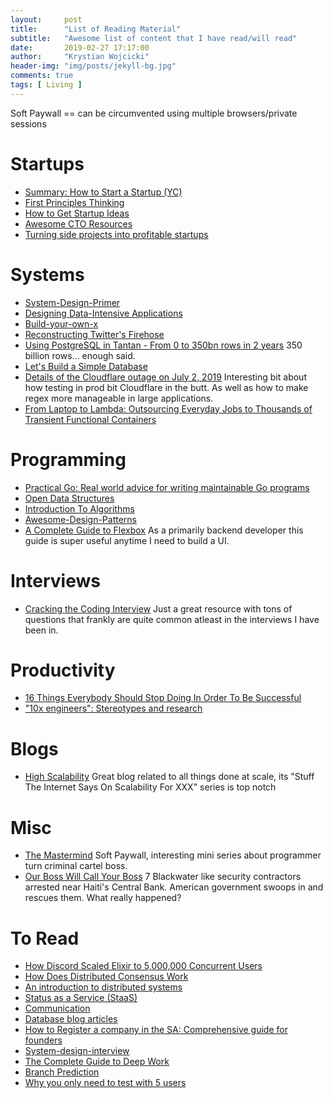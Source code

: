 ```yaml
---
layout:     post
title:      "List of Reading Material"
subtitle:   "Awesome list of content that I have read/will read"
date:       2019-02-27 17:17:00
author:     "Krystian Wojcicki"
header-img: "img/posts/jekyll-bg.jpg"
comments: true
tags: [ Living ]
---
```


Soft Paywall == can be circumvented using multiple browsers/private sessions

# Startups

* [Summary: How to Start a Startup (YC)](https://docs.google.com/document/d/1wkJ6Ruh2IiR-caT-PS3n5Yt5VKcmIsVhuQwjgqK7030/edit)
 * [First Principles Thinking](https://medium.com/the-mission/elon-musks-3-step-first-principles-thinking-how-to-think-and-solve-difficult-problems-like-a-ba1e73a9f6c0?fbclid=IwAR1vDu_ywdjqaZHP6ppzoe0WZl2Mif_ffYx6gBZUonDAjx2KpJ17bjJnI1g)
 * [How to Get Startup Ideas](http://www.paulgraham.com/startupideas.html)
* [Awesome CTO Resources](https://github.com/mateusz-brainh]ub/awesome-cto-resources)
* [Turning side projects into profitable startups](https://levels.io/startups/)

# Systems

* [System-Design-Primer](https://github.com/donnemartin/system-design-primer)
* [Designing Data-Intensive Applications](http://puhonua.com/docs/DDIA.pdf)
* [Build-your-own-x](https://github.com/danistefanovic/build-your-own-x)
* [Reconstructing Twitter's Firehose](https://docs.google.com/document/d/1xVrPoNutyqTdQ04DXBEZW4ZW4A5RAQW2he7qIpTmG-M/preview)
* [Using PostgreSQL in Tantan - From 0 to 350bn rows in 2 years](http://www.pgconf.asia/JP/wp-content/uploads/2016/12/From-0-to-350bn-rows-in-2-years-PgConfAsia2016-v1.pdf) 350 billion rows... enough said.
* [Let's Build a Simple Database](https://cstack.github.io/db_tutorial/)
* [Details of the Cloudflare outage on July 2, 2019](https://blog.cloudflare.com/details-of-the-cloudflare-outage-on-july-2-2019/) Interesting bit about how testing in prod bit Cloudflare in the butt. As well as how to make regex more manageable in large applications. 
* [From Laptop to Lambda: Outsourcing Everyday Jobs to Thousands of Transient Functional Containers](https://github.com/StanfordSNR/gg)

# Programming

* [Practical Go: Real world advice for writing maintainable Go programs](http://puhonua.com/docs/DDIA.pdf)
* [Open Data Structures](http://opendatastructures.org/ods-java/)
* [Introduction To Algorithms](https://labs.xjtudlc.com/labs/wldmt/reading%20list/books/Algorithms%20and%20optimization/Introduction%20to%20Algorithms.pdf)
* [Awesome-Design-Patterns](https://github.com/DovAmir/awesome-design-patterns)
* [A Complete Guide to Flexbox](https://css-tricks.com/snippets/css/a-guide-to-flexbox/) As a primarily backend developer this guide is super useful anytime I need to build a UI.

# Interviews

* [Cracking the Coding Interview](https://github.com/sunilsoni/Interview-Preparation/blob/master/books/Cracking%20the%20Coding%20Interview%2C%206th%20Edition%20189%20Programming%20Questions%20and%20Solutions.pdf) Just a great resource with tons of questions that frankly are quite common atleast in the interviews I have been in.

# Productivity

* [16 Things Everybody Should Stop Doing In Order To Be Successful](https://medium.com/@parkernash/16-things-everybody-should-stop-doing-in-order-to-be-successful-18be67a70a2c)
* ["10x engineers": Stereotypes and research](https://jasoncrawford.org/10x-engineers)

# Blogs

* [High Scalability](http://highscalability.com/) Great blog related to all things done at scale, its "Stuff The Internet Says On Scalability For XXX" series is top notch 

# Misc

* [The Mastermind](https://longform.org/posts/the-mastermind) Soft Paywall, interesting mini series about programmer turn criminal cartel boss.
* [Our Boss Will Call Your Boss](https://cepr.shorthandstories.com/haiti-contractors/index.html) 7 Blackwater like security contractors arrested near Haiti's Central Bank. American government swoops in and rescues them. What really happened?

# To Read
* [How Discord Scaled Elixir to 5,000,000 Concurrent Users](https://blog.discordapp.com/scaling-elixir-f9b8e1e7c29b)
* [How Does Distributed Consensus Work](https://medium.com/s/story/lets-take-a-crack-at-understanding-distributed-consensus-dad23d0dc95)
* [An introduction to distributed systems](https://github.com/aphyr/distsys-class)
* [Status as a Service (StaaS)](https://www.eugenewei.com/blog/2019/2/19/status-as-a-service)
* [Communication](https://ubiquity.acm.org/communication.cfm?volume=all)
* [Database blog articles](https://architecture-database.blogspot.com/)
* [How to Register a company in the SA: Comprehensive guide for founders](http://aynuriev.com/how-to-register-company-usa/)
* [System-design-interview](https://github.com/checkcheckzz/system-design-interview)
* [The Complete Guide to Deep Work](https://doist.com/blog/complete-guide-to-deep-work/)
* [Branch Prediction](https://danluu.com/branch-prediction/)
* [Why you only need to test with 5 users](https://www.nngroup.com/articles/why-you-only-need-to-test-with-5-users/)